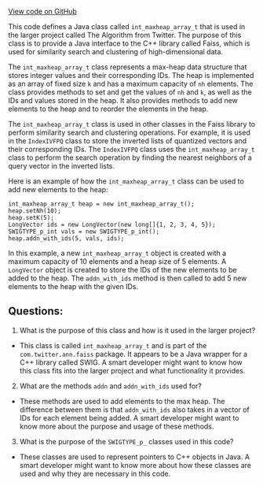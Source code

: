 [View code on GitHub](https://github.com/misbahsy/the-algorithm/ann/src/main/java/com/twitter/ann/faiss/swig/int_maxheap_array_t.java)

This code defines a Java class called `int_maxheap_array_t` that is used in the larger project called The Algorithm from Twitter. The purpose of this class is to provide a Java interface to the C++ library called Faiss, which is used for similarity search and clustering of high-dimensional data. 

The `int_maxheap_array_t` class represents a max-heap data structure that stores integer values and their corresponding IDs. The heap is implemented as an array of fixed size `k` and has a maximum capacity of `nh` elements. The class provides methods to set and get the values of `nh` and `k`, as well as the IDs and values stored in the heap. It also provides methods to add new elements to the heap and to reorder the elements in the heap.

The `int_maxheap_array_t` class is used in other classes in the Faiss library to perform similarity search and clustering operations. For example, it is used in the `IndexIVFPQ` class to store the inverted lists of quantized vectors and their corresponding IDs. The `IndexIVFPQ` class uses the `int_maxheap_array_t` class to perform the search operation by finding the nearest neighbors of a query vector in the inverted lists.

Here is an example of how the `int_maxheap_array_t` class can be used to add new elements to the heap:

```
int_maxheap_array_t heap = new int_maxheap_array_t();
heap.setNh(10);
heap.setK(5);
LongVector ids = new LongVector(new long[]{1, 2, 3, 4, 5});
SWIGTYPE_p_int vals = new SWIGTYPE_p_int();
heap.addn_with_ids(5, vals, ids);
```

In this example, a new `int_maxheap_array_t` object is created with a maximum capacity of 10 elements and a heap size of 5 elements. A `LongVector` object is created to store the IDs of the new elements to be added to the heap. The `addn_with_ids` method is then called to add 5 new elements to the heap with the given IDs.
## Questions: 
 1. What is the purpose of this class and how is it used in the larger project?
- This class is called `int_maxheap_array_t` and is part of the `com.twitter.ann.faiss` package. It appears to be a Java wrapper for a C++ library called SWIG. A smart developer might want to know how this class fits into the larger project and what functionality it provides.

2. What are the methods `addn` and `addn_with_ids` used for?
- These methods are used to add elements to the max heap. The difference between them is that `addn_with_ids` also takes in a vector of IDs for each element being added. A smart developer might want to know more about the purpose and usage of these methods.

3. What is the purpose of the `SWIGTYPE_p_` classes used in this code?
- These classes are used to represent pointers to C++ objects in Java. A smart developer might want to know more about how these classes are used and why they are necessary in this code.
